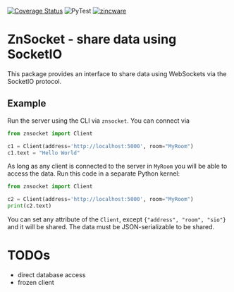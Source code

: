 [![Coverage Status](https://coveralls.io/repos/github/zincware/ZnSocket/badge.svg?branch=main)](https://coveralls.io/github/zincware/ZnSocket?branch=main)
![PyTest](https://github.com/zincware/ZnSocket/actions/workflows/pytest.yaml/badge.svg)
[![zincware](https://img.shields.io/badge/Powered%20by-zincware-darkcyan)](https://github.com/zincware)
# ZnSocket - share data using SocketIO

This package provides an interface to share data using WebSockets via the SocketIO protocol.

## Example

Run the server using the CLI via `znsocket`.
You can connect via

```python
from znsocket import Client

c1 = Client(address='http://localhost:5000', room="MyRoom")
c1.text = "Hello World"
```

As long as any client is connected to the server in `MyRoom` you will be able to access the data.
Run this code in a separate Python kernel:

```python
from znsocket import Client

c2 = Client(address='http://localhost:5000', room="MyRoom")
print(c2.text)
```

You can set any attribute of the `Client`, except `{"address", "room", "sio"}` and it will be shared.
The data must be JSON-serializable to be shared.


# TODOs
- direct database access
- frozen client
